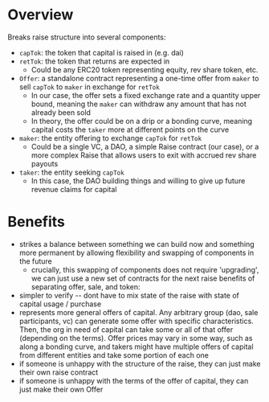 # Overview
Breaks raise structure into several components:
- `capTok`: the token that capital is raised in (e.g. dai)
- `retTok`: the token that returns are expected in
    - Could be any ERC20 token representing equity, rev share token, etc.
- `Offer`: a standalone contract representing a one-time offer from `maker` to sell `capTok` to `maker` in exchange for `retTok`
    - In our case, the offer sets a fixed exchange rate and a quantity upper bound, meaning the `maker` can withdraw any amount that has not already been sold
    - In theory, the offer could be on a drip or a bonding curve, meaning capital costs the `taker` more at different points on the curve
- `maker`: the entity offering to exchange `capTok` for `retTok`
    - Could be a single VC, a DAO, a simple Raise contract (our case), or a more complex Raise that allows users to exit with accrued rev share payouts
- `taker`: the entity seeking `capTok`
    - In this case, the DAO building things and willing to give up future revenue claims for capital

# Benefits
- strikes a balance between something we can build now and something more permanent by allowing flexibility and swapping of components in the future
    - crucially, this swapping of components does not require 'upgrading', we can just use a new set of contracts for the next raise
benefits of separating offer, sale, and token:
- simpler to verify -- dont have to mix state of the raise with state of capital usage / purchase
- represents more general offers of capital. Any arbitrary group (dao, sale participants, vc) can generate some offer with specific characteristics. Then, the org in need of capital can take some or all of that offer (depending on the terms). Offer prices may vary in some way, such as along a bonding curve, and takers might have multiple offers of capital from different entities and take some portion of each one
- if someone is unhappy with the structure of the raise, they can just make their own raise contract
- if someone is unhappy with the terms of the offer of capital, they can just make their own Offer
